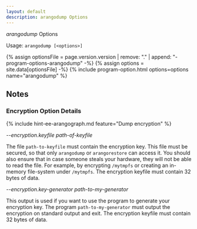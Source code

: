 ```yaml
---
layout: default
description: arangodump Options
---
```

_arangodump_ Options

Usage: `arangodump [<options>]`

{% assign optionsFile = page.version.version | remove: "." | append: "-program-options-arangodump" -%}
{% assign options = site.data[optionsFile] -%}
{% include program-option.html options=options name="arangodump" %}

Notes
-----

### Encryption Option Details

{% include hint-ee-arangograph.md feature="Dump encryption" %}
 
*\--encryption.keyfile path-of-keyfile*

The file `path-to-keyfile` must contain the encryption key. This
file must be secured, so that only `arangodump` or `arangorestore` can access it.
You should also ensure that in case someone steals your hardware, they will not be
able to read the file. For example, by encrypting `/mytmpfs` or
creating an in-memory file-system under `/mytmpfs`. The encryption keyfile must 
contain 32 bytes of data.

*\--encryption.key-generator path-to-my-generator*

This output is used if you want to use the program to generate your encryption key.
The program `path-to-my-generator` must output the encryption on standard output
and exit. The encryption keyfile must contain 32 bytes of data.

